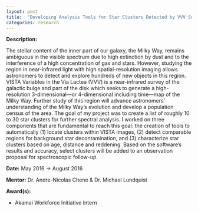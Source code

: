 ```yaml
---
layout: post
title:  "Developing Analysis Tools for Star Clusters Detected by VVV Survey"
categories: research
---
```


**Description:**

The stellar content of the inner part of our galaxy, the Milky Way, remains ambiguous in the visible spectrum due to high extinction by dust and to the interference of a high concentration of gas and stars. However, studying the region in near-infrared light with high spatial-resolution imaging allows astronomers to detect and explore hundreds of new objects in this region. VISTA Variables in the Via Lactea (VVV) is a near-infrared survey of the galactic bulge and part of the disk which seeks to generate a high-resolution 3-dimensional—or 4-dimensional including time—map of the Milky Way. Further study of this region will advance astronomers’ understanding of the Milky Way’s evolution and develop a population census of the area. The goal of my project was to create a list of roughly 10 to 30 star clusters for further spectral analysis. I worked on three components that are fundamental to reach this goal: the creation of tools to automatically (1) locate clusters within VISTA images, (2) detect comparable regions for background star decontamination, and (3) characterize star clusters based on age, distance and reddening. Based on the software’s results and accuracy, select clusters will be added to an observation proposal for spectroscopic follow-up.


**Date:** May 2016 → August 2016

**Mentor:** Dr. Andre-Nicolas Chene & Dr. Michael Lundquist

**Award(s):**

- Akamai Workforce Initiative Intern

